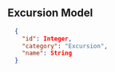 **Excursion Model**
----

  ```json
    {
      "id": Integer,
      "category": "Excursion",
      "name": String
    }
  ```
